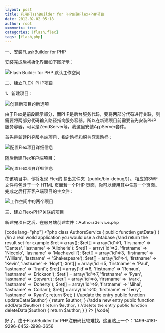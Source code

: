 ```yaml
---
layout: post
title: 利用FlashBuilder for PHP创建Flex+PHP项目
date: 2012-02-02 05:18
author: root
comments: true
categories: [flash,flex]
tags: [flash,php]
---
```


一、安装FLashBuilder for PHP

安装完成后初始化界面如下图所示：

<img title="Flash Builder for PHP 默认工作空间 " src="http://wwwimages.adobe.com/www.adobe.com/content/dam/Adobe/en/devnet/flashbuilder/articles/streamline-flex-php-development/fig05.jpg" alt="Flash Builder for PHP 默认工作空间 " />

二、建立FLEX+PHP项目

1、新建项目：

<img title="创建新项目的新选项 " src="http://wwwimages.adobe.com/www.adobe.com/content/dam/Adobe/en/devnet/flashbuilder/articles/streamline-flex-php-development/fig07.jpg" alt="创建新项目的新选项 " />

由于Flex是前段展示部分，而PHP是后台服务代码，要将两部分代码进行关联，则需要将两部分代码输入路径指向服务容器。所以在新建项目前需要首先安装PHP服务容器，可以是ZendServer等，我这里安装AppServer套件。

首先是新建PHP服务端项目，指定路径和服务容器路径：

<img title="配置Flex项目详细信息 " src="http://wwwimages.adobe.com/www.adobe.com/content/dam/Adobe/en/devnet/flashbuilder/articles/streamline-flex-php-development/fig09.jpg" alt="配置Flex项目详细信息 " />

随后新建Flex客户端项目：

<img title="配置Flex项目详细信息 " src="http://wwwimages.adobe.com/www.adobe.com/content/dam/Adobe/en/devnet/flashbuilder/articles/streamline-flex-php-development/fig09.jpg" alt="配置Flex项目详细信息 " />

在该项目中，你将发现 Flex的 输出文件夹（public/bin-debug/)）。 相应的SWF 文件将包含于一个 HTML 页面和一个PHP 页面，你可以使用其中任意一个页面。完成之后打开客户端项目的主文件：

<img title="工作空间中的两个项目 " src="http://wwwimages.adobe.com/www.adobe.com/content/dam/Adobe/en/devnet/flashbuilder/articles/streamline-flex-php-development/fig10.jpg" alt="工作空间中的两个项目 " />

三、建立Flex+PHP关联的项目

新建完项目之后，在服务端创建文件：AuthorsService.php

[code lang="php"]
 &lt;?php
 class AuthorsService {
public function getData() {
//in a real world application you would use a database
//and return the result set for example
$ret = array();
           $ret[] = array('id'=&gt;1, 'firstname' =&gt; 'Dantes', 'lastname' =&gt; 'Aligherie');
$ret[] = array('id'=&gt;2, 'firstname' =&gt; 'Niccolo', 'lastname' =&gt; 'Machiavelli');
$ret[] = array('id'=&gt;3, 'firstname' =&gt; 'William', 'lastname' =&gt; 'Shakespeare');
$ret[] = array('id'=&gt;4, 'firstname' =&gt; 'Kevin', 'lastname' =&gt; 'Hoyt');
$ret[] = array('id'=&gt;5, 'firstname' =&gt; 'Paul', 'lastname' =&gt; 'Trani');
$ret[] = array('id'=&gt;6, 'firstname' =&gt; 'Renaun', 'lastname' =&gt; 'Erickson');
$ret[] = array('id'=&gt;7, 'firstname' =&gt; 'Ryan', 'lastname' =&gt; 'Stewart');
$ret[] = array('id'=&gt;8, 'firstname' =&gt; 'Mark', 'lastname' =&gt; 'Doherty');
$ret[] = array('id'=&gt;9, 'firstname' =&gt; 'Mihai', 'lastname' =&gt; 'Corlan');
$ret[] = array('id'=&gt;10, 'firstname' =&gt; 'Terry', 'lastname' =&gt; 'Ryan');
           return $ret;
  }
  //update the entry
  public function updateData($author) {
return $author;
  }
  //add a new entry
 public function addData($author) {
return $author;
 }
  //delete the entry
public function deleteData($author) {
return $author;
 }
}
?&gt;
[/code]

好了，由于FlashBuilder for PHP注册码比较难找，这里贴上一个：
1499-4181-9296-6452-2998-3656
